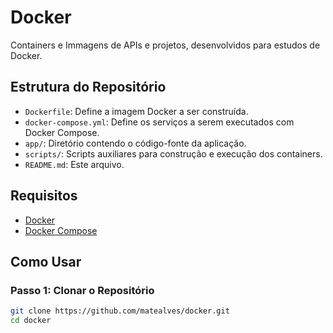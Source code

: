 # Docker

Containers e Immagens de APIs e projetos, desenvolvidos para estudos de Docker.

## Estrutura do Repositório

- `Dockerfile`: Define a imagem Docker a ser construída.
- `docker-compose.yml`: Define os serviços a serem executados com Docker Compose.
- `app/`: Diretório contendo o código-fonte da aplicação.
- `scripts/`: Scripts auxiliares para construção e execução dos containers.
- `README.md`: Este arquivo.

## Requisitos

- [Docker](https://www.docker.com/get-started)
- [Docker Compose](https://docs.docker.com/compose/install/)

## Como Usar

### Passo 1: Clonar o Repositório

```sh
git clone https://github.com/matealves/docker.git
cd docker
